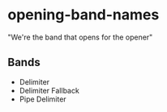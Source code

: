 # opening-band-names
"We're the band that opens for the opener"

## Bands

- Delimiter
- Delimiter Fallback
- Pipe Delimiter
